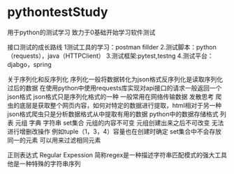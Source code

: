 # pythontestStudy
用于python的测试学习
致力于0基础开始学习软件测试 

接口测试的成长路线 
  1测试工具的学习：postman fillder
  2.测试脚本：python（requests），java（HTTPClient）
  3.测试框架:pytest,testng
  4.测试平台：djabgo，spring

  关于序列化和反序列化 
    序列化一般将数据转化为json格式反序列化是读取序列化过后的数据 
    在使用python中使用requests库实现对api接口的请求一般返回一个json格式 
    json格式只是序列化格式的一种 一般常用在网络传输数据 
发散思考 
    爬虫的底层是获取整个网页内容，如何对特定的数据进行提取，html相对于另一种json格式爬虫只是分析数据格式从中提取有用的数据 
python中的数据存储格式 
  列表 元组 字典 字符串  set集合
  元组的内容不可变 元组创建出来之后不可改变 无法进行增删改操作 例如tuple（1，3，4）容量也在创建时确定
  set集合中不会存放同一的元素 可以用来过滤相同元素 



  正则表达式 
    Regular Expession 简称regex是一种描述字符串匹配模式的强大工具 他是一种特殊的字符串序列
  
  

